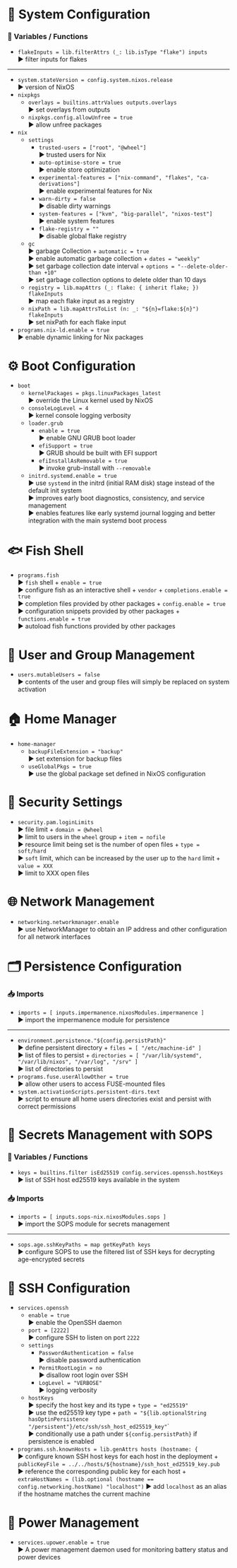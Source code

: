# 🔧 System Configuration

### 🔹 Variables / Functions

- `flakeInputs = lib.filterAttrs (_: lib.isType "flake") inputs`\
  ▶️ filter inputs for flakes

---

- `system.stateVersion = config.system.nixos.release`\
  ▶️ version of NixOS
- `nixpkgs`
  - `overlays = builtins.attrValues outputs.overlays`\
    ▶️ set overlays from outputs
  - `nixpkgs.config.allowUnfree = true`\
    ▶️ allow unfree packages
- `nix`
  - `settings`
    - `trusted-users = ["root", "@wheel"]`\
      ▶️ trusted users for Nix
    - `auto-optimise-store = true`\
      ▶️ enable store optimization
    - `experimental-features = ["nix-command", "flakes", "ca-derivations"]`\
      ▶️ enable experimental features for Nix
    - `warn-dirty = false`\
      ▶️ disable dirty warnings
    - `system-features = ["kvm", "big-parallel", "nixos-test"]`\
      ▶️ enable system features
    - `flake-registry = ""`\
      ▶️ disable global flake registry
  - `gc`\
    ▶️ garbage Collection + `automatic = true`\
     ▶️ enable automatic garbage collection + `dates = "weekly"`\
     ▶️ set garbage collection date interval + `options = "--delete-older-than +10"`\
     ▶️ set garbage collection options to delete older than 10 days
  - `registry = lib.mapAttrs (_: flake: { inherit flake; }) flakeInputs`\
    ▶️ map each flake input as a registry
  - `nixPath = lib.mapAttrsToList (n: _: "${n}=flake:${n}") flakeInputs`\
    ▶️ set nixPath for each flake input
- `programs.nix-ld.enable = true`\
  ▶️ enable dynamic linking for Nix packages

# ⚙️ Boot Configuration

- `boot`
  - `kernelPackages = pkgs.linuxPackages_latest`\
    ▶️ override the Linux kernel used by NixOS
  - `consoleLogLevel = 4`\
    ▶️ kernel console logging verbosity
  - `loader.grub`
    - `enable = true`  
      ▶️ enable GNU GRUB boot loader
    - `efiSupport = true`\
      ▶️ GRUB should be built with EFI support
    - `efiInstallAsRemovable = true`\
      ▶️ invoke grub-install with `--removable`
  - `initrd.systemd.enable = true`\
    ▶️ use `systemd` in the initrd (initial RAM disk) stage instead of the default init system  
    ▶️ improves early boot diagnostics, consistency, and service management  
    ▶️ enables features like early systemd journal logging and better integration with the main systemd boot process

# 🐟 Fish Shell

- `programs.fish` \
  ▶️ `fish` shell + `enable = true` \
   ▶️ configure fish as an interactive shell + `vendor` + `completions.enable = true`  
   ▶️ completion files provided by other packages + `config.enable = true`\
   ▶️ configuration snippets provided by other packages + `functions.enable = true`\
   ▶️ autoload fish functions provided by other packages

# 👥 User and Group Management

- `users.mutableUsers = false`\
  ▶️ contents of the user and group files will simply be replaced on system activation

# 🏠 Home Manager

- `home-manager`
  - `backupFileExtension = "backup"` \
    ▶️ set extension for backup files
  - `useGlobalPkgs = true`\
    ▶️ use the global package set defined in NixOS configuration

# 🔐 Security Settings

- `security.pam.loginLimits`\
  ▶️ file limit + `domain = @wheel`\
   ▶️ limit to users in the `wheel` group + `item = nofile`\
   ▶️ resource limit being set is the number of open files + `type = soft/hard`\
   ▶️ `soft` limit, which can be increased by the user up to the `hard` limit + `value = XXX`\
   ▶️ limit to XXX open files

# 🌐 Network Management

- `networking.networkmanager.enable`\
  ▶️ use NetworkManager to obtain an IP address and other configuration for all network interfaces

# 🗂️ Persistence Configuration

### 📥 Imports

- `imports = [ inputs.impermanence.nixosModules.impermanence ]`\
  ▶️ import the impermanence module for persistence

---

- `environment.persistence."${config.persistPath}"` \
  ▶️ define persistent directory + `files = [ "/etc/machine-id" ]`\
   ▶️ list of files to persist + `directories = [ "/var/lib/systemd", "/var/lib/nixos", "/var/log", "/srv" ]`\
   ▶️ list of directories to persist
- `programs.fuse.userAllowOther = true`\
   ▶️ allow other users to access FUSE-mounted files
- `system.activationScripts.persistent-dirs.text`\
  ▶️ script to ensure all home users directories exist and persist with correct permissions

# 🔐 Secrets Management with SOPS

### 🔹 Variables / Functions

- `keys = builtins.filter isEd25519 config.services.openssh.hostKeys`\
  ▶️ list of SSH host ed25519 keys available in the system

### 📥 Imports

- `imports = [ inputs.sops-nix.nixosModules.sops ]`\
  ▶️ import the SOPS module for secrets management

---

- `sops.age.sshKeyPaths = map getKeyPath keys`\
  ▶️ configure SOPS to use the filtered list of SSH keys for decrypting age-encrypted secrets

# 🔗 SSH Configuration

- `services.openssh`
  - `enable = true`\
    ▶️ enable the OpenSSH daemon
  - `port = [2222]`\
    ▶️ configure SSH to listen on port `2222`
  - `settings`
    - `PasswordAuthentication = false`\
      ▶️ disable password authentication
    - `PermitRootLogin = no`\
      ▶️ disallow root login over SSH
    - `LogLevel = "VERBOSE"`\
      ▶️ logging verbosity
  - `hostKeys`\
    ▶️ specify the host key and its type + `type = "ed25519"`\
     ▶️ use the ed25519 key type + `path = "${lib.optionalString hasOptinPersistence "/persistent"}/etc/ssh/ssh_host_ed25519_key"`\`\
     ▶️ conditionally use a path under `${config.persistPath}` if persistence is enabled
- `programs.ssh.knownHosts = lib.genAttrs hosts (hostname: {`\
  ▶️ configure known SSH host keys for each host in the deployment + `publicKeyFile = ../../hosts/${hostname}/ssh_host_ed25519_key.pub`\
   ▶️ reference the corresponding public key for each host + `extraHostNames = (lib.optional (hostname == config.networking.hostName) "localhost")`
  ▶️ add `localhost` as an alias if the hostname matches the current machine

# 🔋 Power Management

- `services.upower.enable = true`\
  ▶️ A power management daemon used for monitoring battery status and power devices
